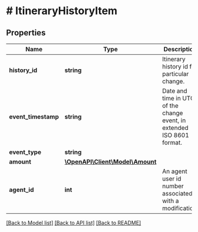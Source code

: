 # # ItineraryHistoryItem

## Properties

Name | Type | Description | Notes
------------ | ------------- | ------------- | -------------
**history_id** | **string** | Itinerary history id for particular change. | [optional]
**event_timestamp** | **string** | Date and time in UTC of the change event, in extended ISO 8601 format. | [optional]
**event_type** | **string** |  | [optional]
**amount** | [**\OpenAPI\Client\Model\Amount**](Amount.md) |  | [optional]
**agent_id** | **int** | An agent user id number associated with a modification. | [optional]

[[Back to Model list]](../../README.md#models) [[Back to API list]](../../README.md#endpoints) [[Back to README]](../../README.md)
